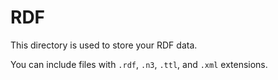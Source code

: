 # RDF

This directory is used to store your RDF data.

You can include files with `.rdf`, `.n3`, `.ttl`, and `.xml` extensions.
